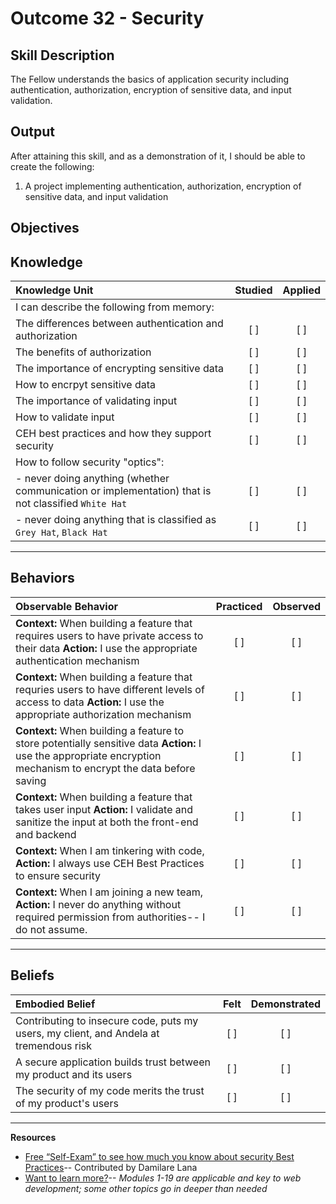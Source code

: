 # Outcome 32 - Security

**Skill Description**
----------
The Fellow understands the basics of application security including authentication, authorization, encryption of sensitive data, and input validation.

**Output**
----------
After attaining this skill, and as a demonstration of it, I should be able to create the following:

1. A project implementing authentication, authorization, encryption of sensitive data, and input validation


**Objectives**
----------
## **Knowledge**


| Knowledge Unit   |      Studied      | Applied |
|:-------------|:------------------:|:--------:|
| I can describe the following from memory: | | |
| The differences between authentication and authorization | [ ] | [ ]  |
| The benefits of authorization | [ ] | [ ]  |
| The importance of encrypting sensitive data | [ ] | [ ]  |
| How to encrpyt sensitive data     | [ ] | [ ]  |
| The importance of validating input   | [ ] | [ ]  |
| How to validate input      | [ ] | [ ]  |
| CEH best practices and how they support security  | [ ] | [ ]  |
| How to follow security "optics": | | | 
| - never doing anything (whether communication or implementation) that is not classified `White Hat`|[ ] |[ ] | 
| - never doing anything that is classified as `Grey Hat`, `Black Hat` |[ ] |[ ] | 



----------


## **Behaviors**

| Observable Behavior   |      Practiced      | Observed |
|:-------------|:------------------:|:--------:|
| **Context:** When building a feature that requires users to have private access to their data **Action:** I use the appropriate authentication mechanism | [ ] | [ ] |
| **Context:** When building a feature that requries users to have different levels of access to data **Action:** I use the appropriate authorization mechanism | [ ] | [ ] |
| **Context:** When building a feature to store potentially sensitive data **Action:** I use the appropriate encryption mechanism to encrypt the data before saving | [ ] | [ ] |
| **Context:** When building a feature that takes user input **Action:** I validate and sanitize the input at both the front-end and backend | [ ] | [ ] |
| **Context:** When I am tinkering with code,  **Action:** I always use CEH Best Practices to ensure security | [ ] | [ ] |
| **Context:** When I am joining a new team,  **Action:** I never do anything without required permission from authorities-- I do not assume. | [ ] | [ ] |


----------


## **Beliefs**


| Embodied Belief   |      Felt      | Demonstrated |
|:-------------|:------------------:|:--------:|
| Contributing to insecure code, puts my users, my client, and Andela at tremendous risk | [ ] | [ ] |
| A secure application builds trust between my product and its users | [ ] | [ ] |
| The security of my code merits the trust of my product's users | [ ] | [ ] |

--- 

**Resources**
- [Free “Self-Exam” to see how much you know about security Best Practices](https://www.eccouncil.org/programs/certified-ethical-hacker-ceh/ceh-assessment/)-- Contributed by Damilare Lana
- [Want to learn more?](https://www.cybrary.it/course/ethical-hacking/)-- *Modules 1-19 are applicable and key to web development; some other topics go in deeper than needed* 
